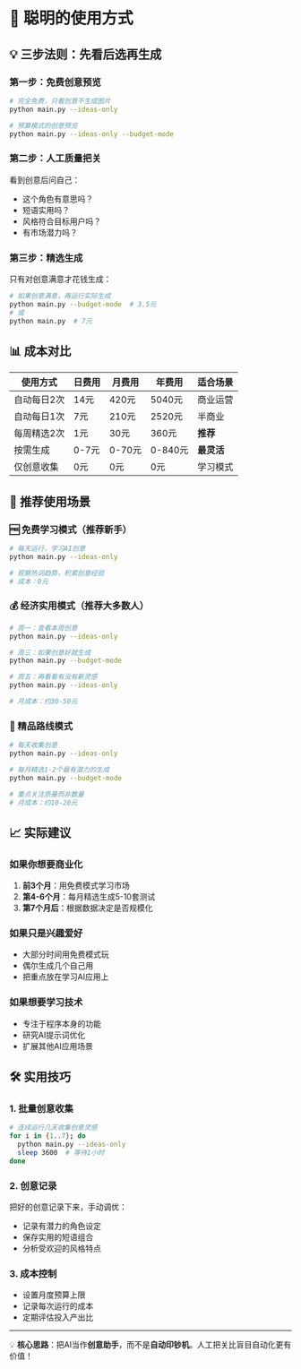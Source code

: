 # 🧠 聪明的使用方式

## 💡 三步法则：先看后选再生成

### 第一步：免费创意预览
```bash
# 完全免费，只看创意不生成图片
python main.py --ideas-only

# 预算模式的创意预览
python main.py --ideas-only --budget-mode
```

### 第二步：人工质量把关
看到创意后问自己：
- 这个角色有意思吗？
- 短语实用吗？
- 风格符合目标用户吗？
- 有市场潜力吗？

### 第三步：精选生成
只有对创意满意才花钱生成：
```bash
# 如果创意满意，再运行实际生成
python main.py --budget-mode  # 3.5元
# 或
python main.py  # 7元
```

## 📊 成本对比

| 使用方式 | 日费用 | 月费用 | 年费用 | 适合场景 |
|----------|--------|--------|--------|----------|
| 自动每日2次 | 14元 | 420元 | 5040元 | 商业运营 |
| 自动每日1次 | 7元 | 210元 | 2520元 | 半商业 |
| 每周精选2次 | 1元 | 30元 | 360元 | **推荐** |
| 按需生成 | 0-7元 | 0-70元 | 0-840元 | **最灵活** |
| 仅创意收集 | 0元 | 0元 | 0元 | 学习模式 |

## 🎯 推荐使用场景

### 🆓 免费学习模式（推荐新手）
```bash
# 每天运行，学习AI创意
python main.py --ideas-only

# 观察热词趋势，积累创意经验
# 成本：0元
```

### 💰 经济实用模式（推荐大多数人）
```bash
# 周一：查看本周创意
python main.py --ideas-only

# 周三：如果创意好就生成
python main.py --budget-mode

# 周五：再看看有没有新灵感
python main.py --ideas-only

# 月成本：约30-50元
```

### 🚀 精品路线模式
```bash
# 每天收集创意
python main.py --ideas-only

# 每月精选1-2个最有潜力的生成
python main.py --budget-mode

# 重点关注质量而非数量
# 月成本：约10-20元
```

## 📈 实际建议

### 如果你想要商业化
1. **前3个月**：用免费模式学习市场
2. **第4-6个月**：每月精选生成5-10套测试
3. **第7个月后**：根据数据决定是否规模化

### 如果只是兴趣爱好
- 大部分时间用免费模式玩
- 偶尔生成几个自己用
- 把重点放在学习AI应用上

### 如果想要学习技术
- 专注于程序本身的功能
- 研究AI提示词优化
- 扩展其他AI应用场景

## 🛠️ 实用技巧

### 1. 批量创意收集
```bash
# 连续运行几天收集创意灵感
for i in {1..7}; do
  python main.py --ideas-only
  sleep 3600  # 等待1小时
done
```

### 2. 创意记录
把好的创意记录下来，手动调优：
- 记录有潜力的角色设定
- 保存实用的短语组合
- 分析受欢迎的风格特点

### 3. 成本控制
- 设置月度预算上限
- 记录每次运行的成本
- 定期评估投入产出比

---

💡 **核心思路**：把AI当作**创意助手**，而不是**自动印钞机**。人工把关比盲目自动化更有价值！
